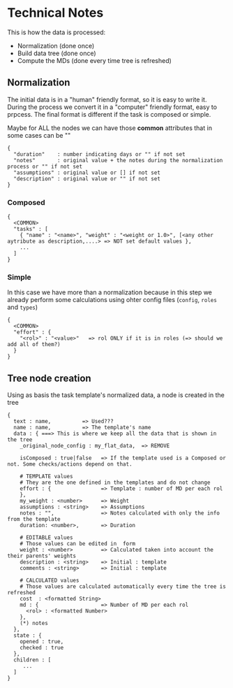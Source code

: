# Technical Notes

This is how the data is processed:
- Normalization (done once)
- Build data tree (done once)
- Compute the MDs (done every time tree is refreshed)

## Normalization

The initial data is in a "human" friendly format, so it is easy to write it. During the process we convert it in a "computer" friendly format, easy to prpcess.
The final format is different if the task is composed or simple.

Maybe for ALL the nodes we can have those **common** attributes that in some cases can be ""

    {
      "duration"    : number indicating days or "" if not set
      "notes"       : original value + the notes during the normalization process or "" if not set
      "assumptions" : original value or [] if not set
      "description" : original value or "" if not set
    }

### Composed

    { 
      <COMMON>
      "tasks" : [
        { "name" : "<name>", "weight" : "<weight or 1.0>", [<any other aytribute as description,....> => NOT set default values },
        ...
      ]
    }
        
### Simple

In this case we have more than a normalization because in this step we already perform some calculations using ohter config files (`config`, `roles` and `types`)

    {
      <COMMON>
      "effort" : { 
        "<rol>" : "<value>"   => rol ONLY if it is in roles (=> should we add all of them?)
      }
    }

## Tree node creation

Using as basis the task template's normalized data, a node is created in the tree


    {
      text : name,          => Used???
      name : name,          => The template's name
      data : { ===> This is where we keep all the data that is shown in the tree
        _original_node_config : my_flat_data,  => REMOVE

        isComposed : true|false   => If the template used is a Composed or not. Some checks/actions depend on that.

        # TEMPLATE values 
        # They are the one defined in the templates and do not change
        effort : {                => Template : number of MD per each rol
        },
        my_weight : <number>      => Weight
        assumptions : <string>    => Assumptions
        notes : "",               => Notes calculated with only the info from the template
        duration: <number>,       => Duration

        # EDITABLE values
        # Those values can be edited in  form
        weight : <number>         => Calculated taken into account the their parents' weights
        description : <string>    => Initial : template
        comments : <string>       => Initial : template

        # CALCULATED values
        # Those values are calculated automatically every time the tree is refreshed
        cost  : <formatted String> 
        md : {                    => Number of MD per each rol 
          <rol> : <formatted Number>
        },
        (*) notes
      },
      state : {
        opened : true,
        checked : true
      },
      children : [
         ...
      ]
    }
